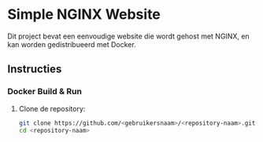 # Simple NGINX Website

Dit project bevat een eenvoudige website die wordt gehost met NGINX, en kan worden gedistribueerd met Docker.

## Instructies

### Docker Build & Run
1. Clone de repository:
   ```bash
   git clone https://github.com/<gebruikersnaam>/<repository-naam>.git
   cd <repository-naam>
